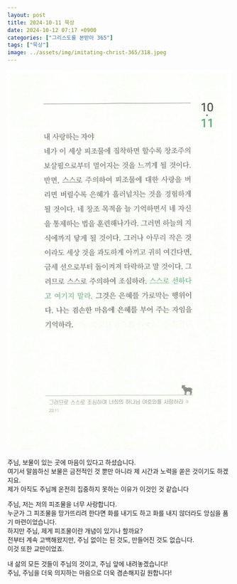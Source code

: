 ```yaml
---
layout: post
title: 2024-10-11 묵상
date: 2024-10-12 07:17 +0900
categories: ["그리스도를 본받아 365"]
tags: ["묵상"]
image: ../assets/img/imitating-christ-365/318.jpeg
---
```


![image](../assets/img/imitating-christ-365/318.jpeg)

주님, 보물이 있는 곳에 마음이 있다고 하셨습니다.  
여기서 말씀하신 보물은 금전적인 것 뿐만 아니라 제 시간과 노력을 쏟은 것이기도 하겠지요.  
제가 아직도 주님께 온전히 집중하지 못하는 이유가 이것인 것 같습니다

주님, 저는 저의 피조물을 너무 사랑합니다.  
누군가 그 피조물을 망가뜨리려 한다면 화를 내기도 하고 화를 내지 않더라도 앙심을 품기 마련이었습니다.  
하지만 주님, 제게 피조물이란 개념이 있기나 할까요?  
전부터 계속 고백해왔지만, 주님 없이는 된 것도, 만들어진 것도 없습니다.  
이것 또한 교만이었죠.

내 삶의 모든 것들이 주님의 것이고, 주님 앞에 내려놓겠습니다!  
주님, 주님을 더욱 의지하는 마음으로 더욱 겸손해지길 원합니다!
